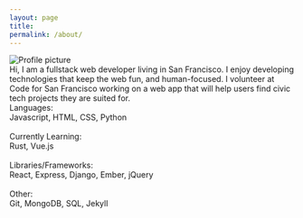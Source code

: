 ```yaml
---
layout: page
title:
permalink: /about/
---
```

<div id="about-grid">

  <div id="about-pic"><img src="https://pauljickling.github.io/assets/img/profile.jpeg" alt="Profile picture"></div>

  <div id="about-text">Hi, I am a fullstack web developer living in San Francisco. I enjoy developing technologies that keep the web fun, and human-focused. I volunteer at Code for San Francisco working on a web app that will help users find civic tech projects they are suited for.</div>

  <div id="about-skills">
    Languages:<br>
    Javascript, HTML, CSS, Python<br><br>
    Currently Learning:<br>
    Rust, Vue.js<br><br>
    Libraries/Frameworks:<br>
    React, Express, Django, Ember, jQuery<br><br>
    Other:<br>
    Git, MongoDB, SQL, Jekyll
  </div>
</div>

